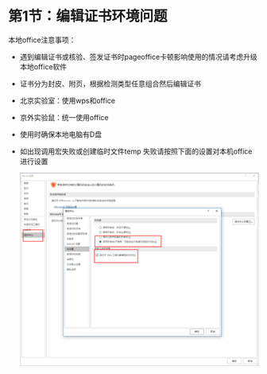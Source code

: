 # 第1节：编辑证书环境问题 

本地office注意事项：

- 遇到编辑证书或核验、签发证书时pageoffice卡顿影响使用的情况请考虑升级本地office软件

- 证书分为封皮、附页，根据检测类型任意组合然后编辑证书

- 北京实验室：使用wps和office

- 京外实验鼠：统一使用office

- 使用时确保本地电脑有D盘

- 如出现调用宏失败或创建临时文件temp 失败请按照下面的设置对本机office进行设置

  ![1554125512520](1554125512520.png)
